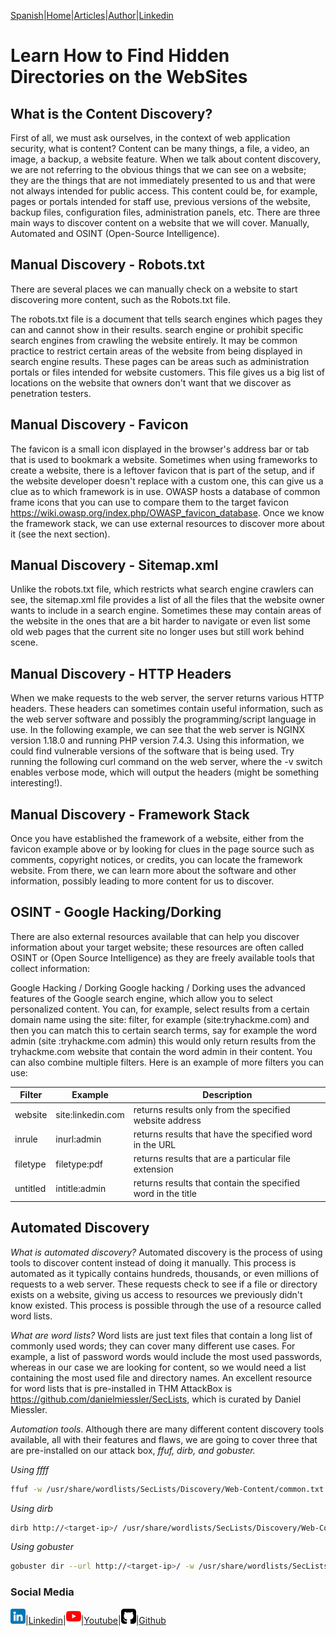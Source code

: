 [Spanish](https://emersontech.github.io/index.html)|[Home](https://emersontech.github.io/en/index.html)|[Articles](https://emersontech.github.io/en/nav/page1.html)|[Author](https://emersontech.github.io/en/nav/about.html)|[Linkedin](https://www.linkedin.com/in/emersontech/)

# Learn How to Find Hidden Directories on the WebSites

## What is the Content Discovery?
First of all, we must ask ourselves, in the context of web application security, what is content? Content can be many things,
a file, a video, an image, a backup, a website feature. When we talk about content discovery, we are not referring to the obvious things that we can see on a website; they are the things that are not immediately presented to us and that were not always intended for public access.
This content could be, for example, pages or portals intended for staff use, previous versions of the website, backup files, configuration files, administration panels, etc.
There are three main ways to discover content on a website that we will cover. Manually, Automated and OSINT (Open-Source Intelligence).

## Manual Discovery - Robots.txt
There are several places we can manually check on a website to start discovering more content, such as the Robots.txt file.

The robots.txt file is a document that tells search engines which pages they can and cannot show in their results.
search engine or prohibit specific search engines from crawling the website entirely. It may be common practice to restrict certain
areas of the website from being displayed in search engine results. These pages can be areas such as administration portals or
files intended for website customers. This file gives us a big list of locations on the website that owners don't want
that we discover as penetration testers.

## Manual Discovery - Favicon
The favicon is a small icon displayed in the browser's address bar or tab that is used to bookmark a website.
Sometimes when using frameworks to create a website, there is a leftover favicon that is part of the setup, and if the website developer doesn't
replace with a custom one, this can give us a clue as to which framework is in use. OWASP hosts a database of common frame icons that
you can use to compare them to the target favicon https://wiki.owasp.org/index.php/OWASP_favicon_database. Once we know the framework stack,
we can use external resources to discover more about it (see the next section).

## Manual Discovery - Sitemap.xml
Unlike the robots.txt file, which restricts what search engine crawlers can see, the sitemap.xml file provides a
list of all the files that the website owner wants to include in a search engine. Sometimes these may contain areas of the website in
the ones that are a bit harder to navigate or even list some old web pages that the current site no longer uses but still work behind
scene.

## Manual Discovery - HTTP Headers
When we make requests to the web server, the server returns various HTTP headers. These headers can sometimes contain useful information,
such as the web server software and possibly the programming/script language in use. In the following example, we can see that the web server is
NGINX version 1.18.0 and running PHP version 7.4.3. Using this information, we could find vulnerable versions of the software that is being used. Try running the following curl command on the web server, where the -v switch enables verbose mode, which will output the headers (might be something interesting!).

## Manual Discovery - Framework Stack
Once you have established the framework of a website, either from the favicon example above or by looking for clues in the page source such as comments, copyright notices, or credits, you can locate the framework website. From there, we can learn more about the software and other information, possibly leading to more content for us to discover.

## OSINT - Google Hacking/Dorking
There are also external resources available that can help you discover information about your target website; these resources are often called OSINT or (Open Source Intelligence) as they are freely available tools that collect information:

Google Hacking / Dorking
Google hacking / Dorking uses the advanced features of the Google search engine, which allow you to select personalized content. You can, for example, select results from a certain domain name using the site: filter, for example (site:tryhackme.com) and then you can match this to certain search terms, say for example the word admin (site :tryhackme.com admin) this would only return results from the tryhackme.com website that contain the word admin in their content. You can also combine multiple filters. Here is an example of more filters you can use:

| Filter | Example | Description |
| ------------- | ------------- | ------------- |
| website | site:linkedin.com | returns results only from the specified website address |
| inrule | inurl:admin | returns results that have the specified word in the URL |
| filetype | filetype:pdf | returns results that are a particular file extension |
| untitled | intitle:admin | returns results that contain the specified word in the title |

## Automated Discovery
*What is automated discovery?*
Automated discovery is the process of using tools to discover content instead of doing it manually. This process is automated as it typically contains hundreds, thousands, or even millions of requests to a web server. These requests check to see if a file or directory exists on a website, giving us access to resources we previously didn't know existed. This process is possible through the use of a resource called word lists.

*What are word lists?*
Word lists are just text files that contain a long list of commonly used words; they can cover many different use cases. For example, a list of password words would include the most used passwords, whereas in our case we are looking for content, so we would need a list containing the most used file and directory names. An excellent resource for word lists that is pre-installed in THM AttackBox is https://github.com/danielmiessler/SecLists, which is curated by Daniel Miessler.

*Automation tools*.
Although there are many different content discovery tools available, all with their features and flaws, we are going to cover three that are pre-installed on our attack box, *ffuf, dirb, and gobuster.*

*Using ffff*
```bash
ffuf -w /usr/share/wordlists/SecLists/Discovery/Web-Content/common.txt -u http://<target-ip>/FUZZ
```

*Using dirb*
```bash
dirb http://<target-ip>/ /usr/share/wordlists/SecLists/Discovery/Web-Content/common.txt
```

*Using gobuster*
```bash
gobuster dir --url http://<target-ip>/ -w /usr/share/wordlists/SecLists/Discovery/Web-Content/common.txt
```

### Social Media

![img](/img/linkedin.png)|[Linkedin](https://www.linkedin.com/in/emersontech/)|![img](/img/youtube.png)|[Youtube](https://www.youtube.com/channel/UChNTj2xNpEQiliMv-IJbWvQ)|![img](/img/github.png)|[Github](https://github.com/emersontech)
